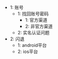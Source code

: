 - 1: 账号
  - 1: 找回账号密码
    - 1: 官方渠道
    - 2: 非官方渠道
  - 2: 实名认证问题
- 2: 闪退
  - 1: android平台
  - 2: ios平台